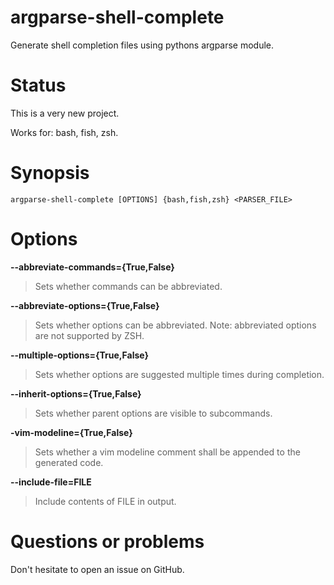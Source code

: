 argparse-shell-complete
======================

Generate shell completion files using pythons argparse module.

Status
======

This is a very new project.

Works for: bash, fish, zsh.

Synopsis
========

```
argparse-shell-complete [OPTIONS] {bash,fish,zsh} <PARSER_FILE>
```

Options
=======

**--abbreviate-commands={True,False}**

> Sets whether commands can be abbreviated.

**--abbreviate-options={True,False}**

> Sets whether options can be abbreviated.
> Note: abbreviated options are not supported by ZSH.

**--multiple-options={True,False}**

> Sets whether options are suggested multiple times during completion.

**--inherit-options={True,False}**

> Sets whether parent options are visible to subcommands.

**-vim-modeline={True,False}**

> Sets whether a vim modeline comment shall be appended to the generated code.

**--include-file=FILE**

> Include contents of FILE in output.

Questions or problems
=====================

Don't hesitate to open an issue on GitHub.

